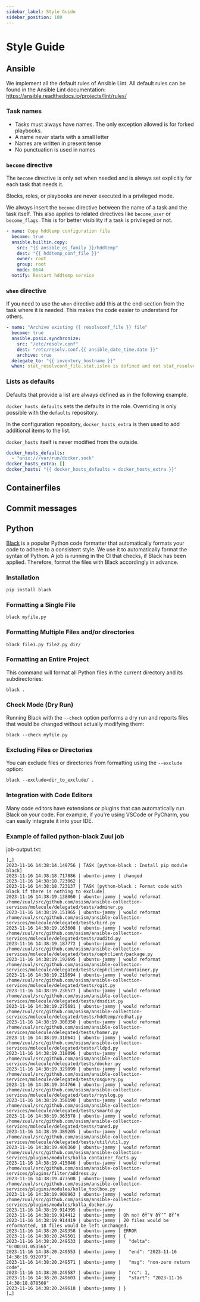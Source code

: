 ```yaml
---
sidebar_label: Style Guide
sidebar_position: 100
---
```


# Style Guide

## Ansible

We implement all the default rules of Ansible Lint. All default rules can be found in the
Ansible Lint documentation: <https://ansible.readthedocs.io/projects/lint/rules/>

### Task names

* Tasks must always have names. The only exception allowed is for forked playbooks.
* A name never starts with a small letter
* Names are written in present tense
* No punctuation is used in names

### `become` directive

The `become` directive is only set when needed and is always set explicitly for each task that needs it.

Blocks, roles, or playbooks are never executed in a privileged mode.

We always insert the `become` directive between the name of a task and the task itself. This also applies
to related directives like `become_user`  or `become_flags`. This is for better visibility if a task is
privileged or not.

```yaml
- name: Copy hddtemp configuration file
  become: true
  ansible.builtin.copy:
    src: "{{ ansible_os_family }}/hddtemp"
    dest: "{{ hddtemp_conf_file }}"
    owner: root
    group: root
    mode: 0644
  notify: Restart hddtemp service
```

### `when` directive

If you need to use the `when` directive add this at the end-section from the task where it is needed. This
makes the code easier to understand for others.

```yaml
- name: "Archive existing {{ resolvconf_file }} file"
  become: true
  ansible.posix.synchronize:
    src: "/etc/resolv.conf"
    dest: "/etc/resolv.conf.{{ ansible_date_time.date }}"
    archive: true
  delegate_to: "{{ inventory_hostname }}"
  when: stat_resolvconf_file.stat.islnk is defined and not stat_resolvconf_file.stat.islnk
```

### Lists as defaults

Defaults that provide a list are always defined as in the following example.

`docker_hosts_defaults` sets the defaults in the role. Overriding is only possible with the `defaults` repository.

In the configuration repository, `docker_hosts_extra` is then used to add additional items to the list.

`docker_hosts` itself is never modified from the outside.

```yaml
docker_hosts_defaults:
  - "unix:///var/run/docker.sock"
docker_hosts_extra: []
docker_hosts: "{{ docker_hosts_defaults + docker_hosts_extra }}"
```

## Containerfiles

## Commit messages

## Python

[Black](https://github.com/psf/black) is a popular Python code formatter that automatically 
formats your code to adhere to a consistent style. We use it to automatically format the 
syntax of Python. A job is running in the CI that checks, if Black has been applied. Therefore, 
format the files with Black accordingly in advance.

### Installation 
```pip install black```

### Formatting a Single File
```black myfile.py```

### Formatting Multiple Files and/or directories 
```black file1.py file2.py dir/```

### Formatting an Entire Project
This command will format all Python files in the current directory and its subdirectories:

```black .```

### Check Mode (Dry Run)
Running Black with the ```--check``` option performs a dry run and reports files that would be 
changed without actually modifying them:

```black --check myfile.py```

### Excluding Files or Directories
You can exclude files or directories from formatting using the ```--exclude``` option:

```black --exclude=dir_to_exclude/ .```

### Integration with Code Editors
Many code editors have extensions or plugins that can automatically run Black on your code. 
For example, if you're using VSCode or PyCharm, you can easily integrate it into your IDE.

### Example of failed python-black Zuul job 
job-output.txt:
```
[…]
2023-11-16 14:38:14.149756 | TASK [python-black : Install pip module black]
2023-11-16 14:38:18.717886 | ubuntu-jammy | changed
2023-11-16 14:38:18.723062 | 
2023-11-16 14:38:18.723137 | TASK [python-black : Format code with Black if there is nothing to exclude]
2023-11-16 14:38:19.138060 | ubuntu-jammy | would reformat /home/zuul/src/github.com/osism/ansible-collection-services/molecule/delegated/tests/adminer.py
2023-11-16 14:38:19.151965 | ubuntu-jammy | would reformat /home/zuul/src/github.com/osism/ansible-collection-services/molecule/delegated/tests/bird.py
2023-11-16 14:38:19.163608 | ubuntu-jammy | would reformat /home/zuul/src/github.com/osism/ansible-collection-services/molecule/delegated/tests/auditd.py
2023-11-16 14:38:19.187772 | ubuntu-jammy | would reformat /home/zuul/src/github.com/osism/ansible-collection-services/molecule/delegated/tests/cephclient/package.py
2023-11-16 14:38:19.192695 | ubuntu-jammy | would reformat /home/zuul/src/github.com/osism/ansible-collection-services/molecule/delegated/tests/cephclient/container.py
2023-11-16 14:38:19.219694 | ubuntu-jammy | would reformat /home/zuul/src/github.com/osism/ansible-collection-services/molecule/delegated/tests/cgit.py
2023-11-16 14:38:19.230577 | ubuntu-jammy | would reformat /home/zuul/src/github.com/osism/ansible-collection-services/molecule/delegated/tests/dnsdist.py
2023-11-16 14:38:19.275681 | ubuntu-jammy | would reformat /home/zuul/src/github.com/osism/ansible-collection-services/molecule/delegated/tests/hddtemp/redhat.py
2023-11-16 14:38:19.300350 | ubuntu-jammy | would reformat /home/zuul/src/github.com/osism/ansible-collection-services/molecule/delegated/tests/homer.py
2023-11-16 14:38:19.310641 | ubuntu-jammy | would reformat /home/zuul/src/github.com/osism/ansible-collection-services/molecule/delegated/tests/lldpd.py
2023-11-16 14:38:19.318096 | ubuntu-jammy | would reformat /home/zuul/src/github.com/osism/ansible-collection-services/molecule/delegated/tests/docker.py
2023-11-16 14:38:19.329099 | ubuntu-jammy | would reformat /home/zuul/src/github.com/osism/ansible-collection-services/molecule/delegated/tests/osquery.py
2023-11-16 14:38:19.344766 | ubuntu-jammy | would reformat /home/zuul/src/github.com/osism/ansible-collection-services/molecule/delegated/tests/rsyslog.py
2023-11-16 14:38:19.358190 | ubuntu-jammy | would reformat /home/zuul/src/github.com/osism/ansible-collection-services/molecule/delegated/tests/smartd.py
2023-11-16 14:38:19.363578 | ubuntu-jammy | would reformat /home/zuul/src/github.com/osism/ansible-collection-services/molecule/delegated/tests/tuned.py
2023-11-16 14:38:19.389205 | ubuntu-jammy | would reformat /home/zuul/src/github.com/osism/ansible-collection-services/molecule/delegated/tests/util/util.py
2023-11-16 14:38:19.406360 | ubuntu-jammy | would reformat /home/zuul/src/github.com/osism/ansible-collection-services/plugins/modules/kolla_container_facts.py
2023-11-16 14:38:19.415046 | ubuntu-jammy | would reformat /home/zuul/src/github.com/osism/ansible-collection-services/plugins/filter/address.py
2023-11-16 14:38:19.473508 | ubuntu-jammy | would reformat /home/zuul/src/github.com/osism/ansible-collection-services/plugins/modules/kolla_toolbox.py
2023-11-16 14:38:19.908963 | ubuntu-jammy | would reformat /home/zuul/src/github.com/osism/ansible-collection-services/plugins/modules/kolla_docker.py
2023-11-16 14:38:19.914395 | ubuntu-jammy |
2023-11-16 14:38:19.914412 | ubuntu-jammy | Oh no! ðŸ’¥ ðŸ’” ðŸ’¥
2023-11-16 14:38:19.914419 | ubuntu-jammy | 20 files would be reformatted, 18 files would be left unchanged.
2023-11-16 14:38:20.249358 | ubuntu-jammy | ERROR
2023-11-16 14:38:20.249501 | ubuntu-jammy | {
2023-11-16 14:38:20.249533 | ubuntu-jammy |   "delta": "0:00:01.053565",
2023-11-16 14:38:20.249553 | ubuntu-jammy |   "end": "2023-11-16 14:38:19.932073",
2023-11-16 14:38:20.249571 | ubuntu-jammy |   "msg": "non-zero return code",
2023-11-16 14:38:20.249587 | ubuntu-jammy |   "rc": 1,
2023-11-16 14:38:20.249603 | ubuntu-jammy |   "start": "2023-11-16 14:38:18.878508"
2023-11-16 14:38:20.249618 | ubuntu-jammy | }
[…]
```
